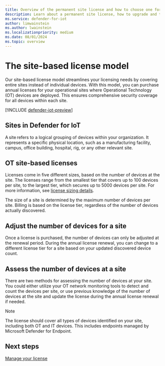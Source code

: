 ```yaml
---
title: Overview of the permanent site license and how to choose one for Microsoft Defender for IoT in the Defender portal 
description: Learn about a permanent site license, how to upgrade and the different options available for Microsoft Defender for IoT in the Defender portal.
ms.service: defender-for-iot
author: limwainstein
ms.author: lwainstein
ms.localizationpriority: medium
ms.date: 08/01/2024
ms.topic: overview
---
```


# The site-based license model

Our site-based license model streamlines your licensing needs by covering entire sites instead of individual devices. With this model, you can purchase annual licenses for your operational sites where Operational Technology (OT) devices are deployed. This ensures comprehensive security coverage for all devices within each site.

[!INCLUDE [defender-iot-preview](../includes//defender-for-iot-defender-public-preview.md)]

## Sites in Defender for IoT

A site refers to a logical grouping of devices within your organization. It represents a specific physical location, such as a manufacturing facility, campus, office building, hospital, rig, or any other relevant site.

## OT site-based licenses

Licenses come in five different sizes, based on the number of devices at the site. The licenses range from the smallest tier that covers up to 100 devices per site, to the largest tier, which secures up to 5000 devices per site. For more information, see [license sizing details](https://www.microsoft.com/en-us/security/business/endpoint-security/microsoft-defender-iot-pricing#xfb84a030eec341cb84a6165f393e928a).

The size of a site is determined by the maximum number of devices per site. Billing is based on the license tier, regardless of the number of devices actually discovered.

## Adjust the number of devices for a site

Once a license is purchased, the number of devices can only be adjusted at the renewal period. During the annual license renewal, you can change to a different license tier for a site based on your updated discovered device count.

## Assess the number of devices at a site

There are two methods for assessing the number of devices at your site. You could either utilize your OT network monitoring tools to detect and count the devices per site, or use previous knowledge of the number of devices at the site and update the license during the annual license renewal if needed.

> [!Note]
> The license should cover all types of devices identified on your site, including both OT and IT devices. This includes endpoints managed by Microsoft Defender for Endpoint.

## Next steps

[Manage your license](manage-license.md)